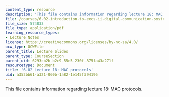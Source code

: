 ```yaml
---
content_type: resource
description: 'This file contains information regarding lecture 18: MAC protocols.'
file: /courses/6-02-introduction-to-eecs-ii-digital-communication-systems-fall-2012/a352bb61a321060b1a821e145f394196_MIT6_02F12_lec18.pdf
file_size: 574833
file_type: application/pdf
learning_resource_types:
- Lecture Notes
license: https://creativecommons.org/licenses/by-nc-sa/4.0/
ocw_type: OCWFile
parent_title: Lecture Slides
parent_type: CourseSection
parent_uid: 6293cb2b-b2c9-55e5-230f-875fa43a271f
resourcetype: Document
title: '6.02 Lecture 18: MAC protocols'
uid: a352bb61-a321-060b-1a82-1e145f394196
---
```

This file contains information regarding lecture 18: MAC protocols.